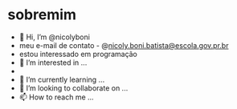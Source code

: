 # sobremim 
- 👋 Hi, I’m @nicolyboni  
- meu e-mail de contato - @nicoly.boni.batista@escola.gov.pr.br 
- estou interessado em programação                                                                            
- 👀 I’m interested in ...
-
- 🌱 I’m currently learning ...
- 💞️ I’m looking to collaborate on ...
- 📫 How to reach me ...

<!---
nicolyboni/nicolyboni is a ✨ special ✨ repository because its `README.md` (this file) appears on your GitHub profile.
You can click the Preview link to take a look at your changes.
--->
